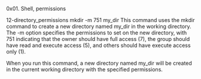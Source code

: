 0x01. Shell, permissions







12-directory_permissions
mkdir -m 751 my_dir
This command uses the mkdir command to create a new directory named my_dir in the working directory. The -m option specifies the permissions to set on the new directory, with 751 indicating that the owner should have full access (7), the group should have read and execute access (5), and others should have execute access only (1).

When you run this command, a new directory named my_dir will be created in the current working directory with the specified permissions.
